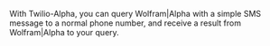 With Twilio-Alpha, you can query Wolfram|Alpha with a simple SMS message to a normal phone number, and receive a result from Wolfram|Alpha to your query.
